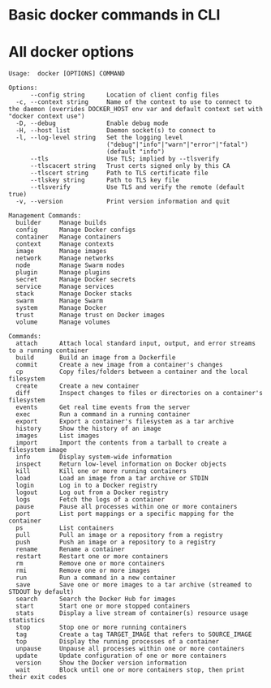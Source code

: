 # Basic docker commands in CLI

# All docker options 

	Usage:  docker [OPTIONS] COMMAND

	Options:
		  --config string      Location of client config files 
	  -c, --context string     Name of the context to use to connect to the daemon (overrides DOCKER_HOST env var and default context set with "docker context use")
	  -D, --debug              Enable debug mode
	  -H, --host list          Daemon socket(s) to connect to
	  -l, --log-level string   Set the logging level
							   ("debug"|"info"|"warn"|"error"|"fatal")
							   (default "info")
		  --tls                Use TLS; implied by --tlsverify
		  --tlscacert string   Trust certs signed only by this CA 
		  --tlscert string     Path to TLS certificate file 
		  --tlskey string      Path to TLS key file 
		  --tlsverify          Use TLS and verify the remote (default true)
	  -v, --version            Print version information and quit

	Management Commands:
	  builder     Manage builds
	  config      Manage Docker configs
	  container   Manage containers
	  context     Manage contexts
	  image       Manage images
	  network     Manage networks
	  node        Manage Swarm nodes
	  plugin      Manage plugins
	  secret      Manage Docker secrets
	  service     Manage services
	  stack       Manage Docker stacks
	  swarm       Manage Swarm
	  system      Manage Docker
	  trust       Manage trust on Docker images
	  volume      Manage volumes

	Commands:
	  attach      Attach local standard input, output, and error streams to a running container
	  build       Build an image from a Dockerfile
	  commit      Create a new image from a container's changes
	  cp          Copy files/folders between a container and the local filesystem
	  create      Create a new container
	  diff        Inspect changes to files or directories on a container's filesystem
	  events      Get real time events from the server
	  exec        Run a command in a running container
	  export      Export a container's filesystem as a tar archive
	  history     Show the history of an image
	  images      List images
	  import      Import the contents from a tarball to create a filesystem image
	  info        Display system-wide information
	  inspect     Return low-level information on Docker objects
	  kill        Kill one or more running containers
	  load        Load an image from a tar archive or STDIN
	  login       Log in to a Docker registry
	  logout      Log out from a Docker registry
	  logs        Fetch the logs of a container
	  pause       Pause all processes within one or more containers
	  port        List port mappings or a specific mapping for the container
	  ps          List containers
	  pull        Pull an image or a repository from a registry
	  push        Push an image or a repository to a registry
	  rename      Rename a container
	  restart     Restart one or more containers
	  rm          Remove one or more containers
	  rmi         Remove one or more images
	  run         Run a command in a new container
	  save        Save one or more images to a tar archive (streamed to STDOUT by default)
	  search      Search the Docker Hub for images
	  start       Start one or more stopped containers
	  stats       Display a live stream of container(s) resource usage statistics
	  stop        Stop one or more running containers
	  tag         Create a tag TARGET_IMAGE that refers to SOURCE_IMAGE
	  top         Display the running processes of a container
	  unpause     Unpause all processes within one or more containers
	  update      Update configuration of one or more containers
	  version     Show the Docker version information
	  wait        Block until one or more containers stop, then print their exit codes
